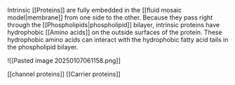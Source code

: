 Intrinsic [[Proteins]] are fully embedded in the [[fluid mosaic model|membrane]] from one side to the other. Because they pass right through the [[Phospholipids|phospholipid]] bilayer, intrinsic proteins have hydrophobic [[Amino acids]] on the outside surfaces of the protein. These hydrophobic amino acids can interact with the hydrophobic fatty acid tails in the phospholipid bilayer. 

![[Pasted image 20250107061158.png]]

[[channel proteins]] 
[[Carrier proteins]]